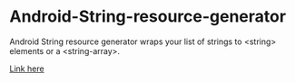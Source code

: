# Android-String-resource-generator
Android String resource generator wraps your list of strings to &lt;string> elements or a &lt;string-array>.

[Link here](http://fvink.github.io/Android-String-resource-generator/)
